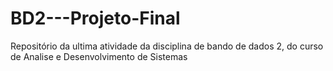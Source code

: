# BD2---Projeto-Final
Repositório da ultima atividade da disciplina de bando de dados 2, do curso de Analise e Desenvolvimento de Sistemas
